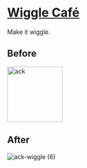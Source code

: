 # [Wiggle Café](https://wiggle.cafe)



Make it wiggle.

## Before

<img width="128" height="128" alt="ack" src="https://github.com/user-attachments/assets/ef97cbe2-ce67-48e3-9352-301748fe09ca" />

## After

![ack-wiggle (6)](https://github.com/user-attachments/assets/9196ef22-0425-475c-b9a0-a6eee8229849)
